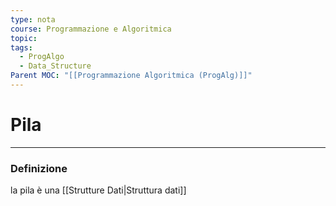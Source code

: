 ```yaml
---
type: nota
course: Programmazione e Algoritmica
topic: 
tags:
  - ProgAlgo
  - Data_Structure
Parent MOC: "[[Programmazione Algoritmica (ProgAlg)]]"
---
```

# Pila 
---

### Definizione
la pila è una [[Strutture Dati|Struttura dati]]
